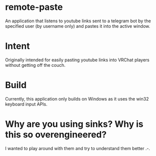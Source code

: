# remote-paste

An application that listens to youtube links sent to a telegram bot by the specified user (by username only)
and pastes it into the active window.

# Intent

Originally intended for easily pasting youtube links into VRChat players without getting off the couch.

# Build

Currently, this application only builds on Windows as it uses the win32 keyboard input APIs.

# Why are you using sinks? Why is this so overengineered?

I wanted to play around with them and try to understand them better .-.
